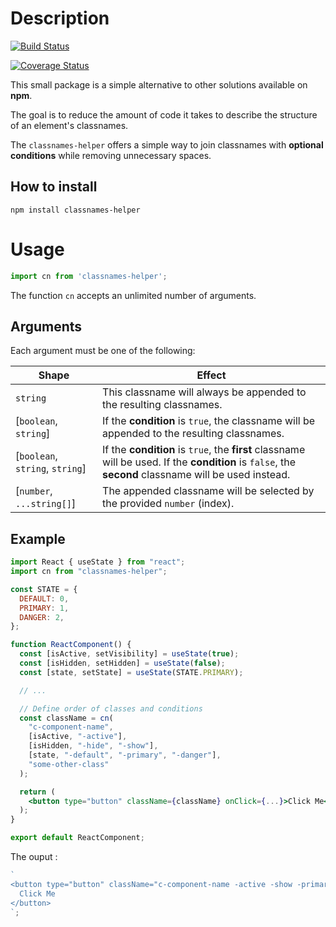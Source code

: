 # Description

[![Build Status](https://travis-ci.org/MihaiIon/classnames-helper.svg?branch=master)](https://travis-ci.org/MihaiIon/classnames-helper)

[![Coverage Status](https://coveralls.io/repos/github/MihaiIon/classnames-helper/badge.svg?branch=master)](https://coveralls.io/github/MihaiIon/classnames-helper?branch=master)

This small package is a simple alternative to other solutions available on **npm**.

The goal is to reduce the amount of code it takes to describe the structure of an element's classnames.

The `classnames-helper` offers a simple way to join classnames with **optional conditions** while removing unnecessary spaces.

## How to install

```
npm install classnames-helper
```

# Usage

```js
import cn from 'classnames-helper';
```

The function `cn` accepts an unlimited number of arguments.

## Arguments

Each argument must be one of the following:

| Shape                           | Effect                                                                                                                                                |
| ------------------------------- | ----------------------------------------------------------------------------------------------------------------------------------------------------- |
| `string`                        | This classname will always be appended to the resulting classnames.                                                                                   |
| [`boolean`, `string`]           | If the **condition** is `true`, the classname will be appended to the resulting classnames.                                                           |
| [`boolean`, `string`, `string`] | If the **condition** is `true`, the **first** classname will be used. If the **condition** is `false`, the **second** classname will be used instead. |
| [`number`, `...string[]`]       | The appended classname will be selected by the provided `number` (index).                                                                             |

## Example

```jsx
import React { useState } from "react";
import cn from "classnames-helper";

const STATE = {
  DEFAULT: 0,
  PRIMARY: 1,
  DANGER: 2,
};

function ReactComponent() {
  const [isActive, setVisibility] = useState(true);
  const [isHidden, setHidden] = useState(false);
  const [state, setState] = useState(STATE.PRIMARY);

  // ...

  // Define order of classes and conditions
  const className = cn(
    "c-component-name",
    [isActive, "-active"],
    [isHidden, "-hide", "-show"],
    [state, "-default", "-primary", "-danger"],
    "some-other-class"
  );

  return (
    <button type="button" className={className} onClick={...}>Click Me</button>
  );
}

export default ReactComponent;
```

The ouput :

```js
`
<button type="button" className="c-component-name -active -show -primary some-other-class">
  Click Me
</button>
`;
```
